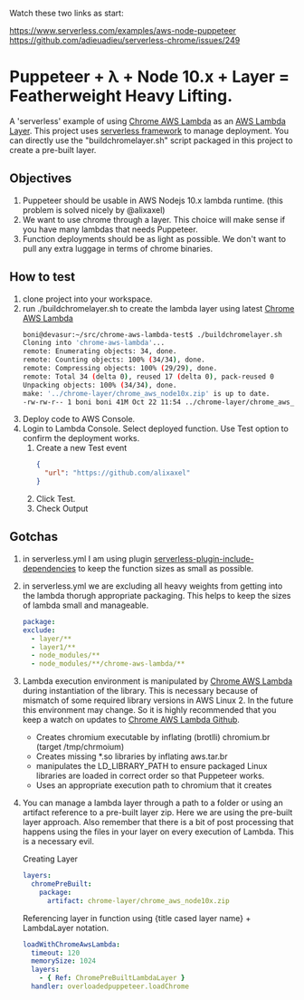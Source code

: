 Watch these two links as start:

https://www.serverless.com/examples/aws-node-puppeteer
https://github.com/adieuadieu/serverless-chrome/issues/249

# Puppeteer + λ + Node 10.x + Layer = Featherweight Heavy Lifting.

A 'serverless' example of using [Chrome AWS Lambda](https://github.com/alixaxel/chrome-aws-lambda.git) as an [AWS Lambda Layer](https://docs.aws.amazon.com/lambda/latest/dg/configuration-layers.html). This project uses [serverless framework](https://serverless.com/) to manage deployment. You can directly use the "buildchromelayer.sh" script packaged in this project to create a pre-built layer.

## Objectives

1. Puppeteer should be usable in AWS Nodejs 10.x lambda runtime. (this problem is solved nicely by @alixaxel)
2. We want to use chrome through a layer. This choice will make sense if you have many lambdas that needs Puppeteer.
3. Function deployments should be as light as possible. We don't want to pull any extra luggage in terms of chrome binaries.

## How to test

1. clone project into your workspace.
2. run ./buildchromelayer.sh to create the lambda layer using latest [Chrome AWS Lambda](https://github.com/alixaxel/chrome-aws-lambda.git)
   ```bash
   boni@devasur:~/src/chrome-aws-lambda-test$ ./buildchromelayer.sh
   Cloning into 'chrome-aws-lambda'...
   remote: Enumerating objects: 34, done.
   remote: Counting objects: 100% (34/34), done.
   remote: Compressing objects: 100% (29/29), done.
   remote: Total 34 (delta 0), reused 17 (delta 0), pack-reused 0
   Unpacking objects: 100% (34/34), done.
   make: '../chrome-layer/chrome_aws_node10x.zip' is up to date.
   -rw-rw-r-- 1 boni boni 41M Oct 22 11:54 ../chrome-layer/chrome_aws_node10x.zip
   ```
3. Deploy code to AWS Console.
4. Login to Lambda Console. Select deployed function. Use Test option to confirm the deployment works.
   1. Create a new Test event
      ```json
      {
        "url": "https://github.com/alixaxel"
      }
      ```
   2. Click Test.
   3. Check Output

## Gotchas

1. in serverless.yml I am using plugin [serverless-plugin-include-dependencies](https://www.npmjs.com/package/serverless-plugin-include-dependencies) to keep the function sizes as small as possible.

2. in serverless.yml we are excluding all heavy weights from getting into the lambda thorugh appropriate packaging. This helps to keep the sizes of lambda small and manageable.
   ```yaml
   package:
   exclude:
     - layer/**
     - layer1/**
     - node_modules/**
     - node_modules/**/chrome-aws-lambda/**
   ```
3. Lambda execution environment is manipulated by [Chrome AWS Lambda](https://github.com/alixaxel/chrome-aws-lambda.git) during instantiation of the library. This is necessary because of mismatch of some required library versions in AWS Linux 2. In the future this environment may change. So it is highly recommended that you keep a watch on updates to [Chrome AWS Lambda Github](https://github.com/alixaxel/chrome-aws-lambda.git).

   - Creates chromium executable by inflating (brotlli) chromium.br (target /tmp/chrmoium)
   - Creates missing \*.so libraries by inflating aws.tar.br
   - manipulates the LD_LIBRARY_PATH to ensure packaged Linux libraries are loaded in correct order so that Puppeteer works.
   - Uses an appropriate execution path to chromium that it creates

4. You can manage a lambda layer through a path to a folder or using an artifact reference to a pre-built layer zip. Here we are using the pre-built layer approach. Also remember that there is a bit of post processing that happens using the files in your layer on every execution of Lambda. This is a necessary evil.

   Creating Layer

   ```yaml
   layers:
     chromePreBuilt:
       package:
         artifact: chrome-layer/chrome_aws_node10x.zip
   ```

   Referencing layer in function using {title cased layer name} + LambdaLayer notation.

   ```yaml
   loadWithChromeAwsLambda:
     timeout: 120
     memorySize: 1024
     layers:
       - { Ref: ChromePreBuiltLambdaLayer }
     handler: overloadedpuppeteer.loadChrome
   ```

